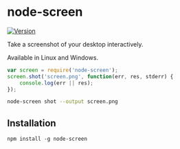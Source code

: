 # node-screen

[![Version](https://img.shields.io/npm/v/node-screen.svg)](https://www.npmjs.org/package/node-screen)

Take a screenshot of your desktop interactively.

Available in Linux and Windows.

``` javascript
var screen = require('node-screen');
screen.shot('screen.png', function(err, res, stderr) {
	console.log(err || res);
});
```

``` bash
node-screen shot --output screen.png
```

## Installation
```
npm install -g node-screen
```
